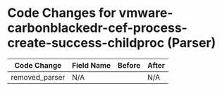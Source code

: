 # Code Changes for vmware-carbonblackedr-cef-process-create-success-childproc (Parser)

| Code Change | Field Name | Before | After |
|-------------|------------|--------|-------|
| removed_parser | N/A |  | N/A |